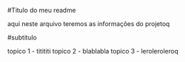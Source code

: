 #Titulo do meu readme

aqui neste arquivo teremos as informações do projetoq

#subtitulo

topico 1 - titititi
topico 2 - blablabla
topico 3 - leroleroleroq
